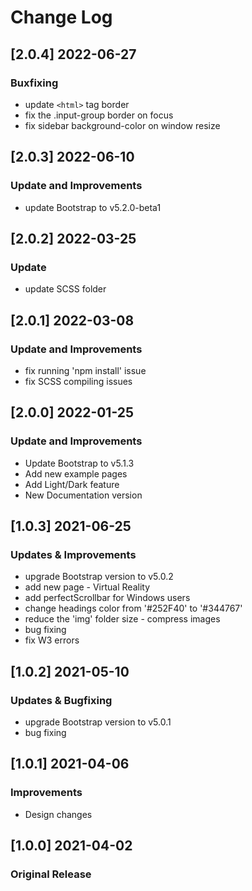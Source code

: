 # Change Log

## [2.0.4] 2022-06-27
### Buxfixing
- update `<html>` tag border
- fix the .input-group border on focus
- fix sidebar background-color on window resize

## [2.0.3] 2022-06-10
### Update and Improvements
- update Bootstrap to v5.2.0-beta1

## [2.0.2] 2022-03-25
### Update
- update SCSS folder

## [2.0.1] 2022-03-08
### Update and Improvements
- fix running 'npm install' issue
- fix SCSS compiling issues

## [2.0.0] 2022-01-25
### Update and Improvements
- Update Bootstrap to v5.1.3
- Add new example pages
- Add Light/Dark feature
- New Documentation version

## [1.0.3] 2021-06-25
### Updates & Improvements
- upgrade Bootstrap version to v5.0.2
- add new page - Virtual Reality
- add perfectScrollbar for Windows users
- change headings color from '#252F40' to '#344767'
- reduce the 'img' folder size - compress images
- bug fixing
- fix W3 errors

## [1.0.2] 2021-05-10
### Updates & Bugfixing
- upgrade Bootstrap version to v5.0.1
- bug fixing

## [1.0.1] 2021-04-06
### Improvements
- Design changes

## [1.0.0] 2021-04-02
### Original Release
